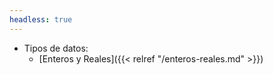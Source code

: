 ```yaml
---
headless: true
---
```


- Tipos de datos:
    - [Enteros y Reales]({{< relref "/enteros-reales.md" >}})
